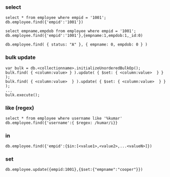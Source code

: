 ### select

  ```
  select * from employee where empid = '1001';
  db.employee.find({'empid':'1001'})
  ```
  
  ```
  select empname,empdob from employee where empid = '1001';
  db.employee.find({'empid':'1001'},{empname:1,empdob:1,_id:0)
  ```
  
  ```
  db.employee.find( { status: "A" }, { empname: 0, empdob: 0 } )
  ```

### bulk update


  ```
  var bulk = db.<collectionname>.initializeUnorderedBulkOp();
  bulk.find( { <column:value> } ).update( { $set: { <column:value>  } } );
  bulk.find( { <column:value>  } ).update( { $set: { <column:value>  } } );
  ...
  bulk.execute();
  ```
  
  
### like (regex)

  ```
  select * from employee where username like '%kumar'
  db.employee.find({'username':{ $regex: /kumar/i}}
  ```
  
### in 

  ```
  db.employee.find({'empid':{$in:[<value1>,<value2>,...<valueN>]})
  ```
  
### set

  ```
  db.employee.update({empid:1001},{$set:{"empname":"cooper"}})
  ```

